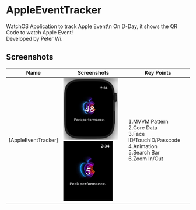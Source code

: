 # AppleEventTracker
WatchOS Application to track Apple Event\n
On D-Day, it shows the QR Code to watch Apple Event!
<br>Developed by Peter Wi.

## Screenshots

|Name|Screenshots|Key Points
|--|--|--|
|[AppleEventTracker]|<img src="ScreenShots/frame_1.png" width="150"/><img src="ScreenShots/record_2.gif" width="135"/>|1.MVVM Pattern<br>2.Core Data<br>3.Face ID/TouchID/Passcode<br>4.Animation<br>5.Search Bar<br>6.Zoom In/Out
